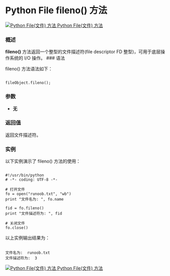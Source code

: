 Python File fileno() 方法
=======================

 [![Python File(文件) 方法](../images/up.gif)
 Python File(文件) 方法](file-methods.html)


  ### 概述

 **fileno()** 方法返回一个整型的文件描述符(file descriptor FD 整型)，可用于底层操作系统的 I/O 操作。 ### 语法

 fileno() 方法语法如下：

 
```

fileObject.fileno(); 

```

 ### 参数

  * **无**


  ### 返回值

 返回文件描述符。

 ### 实例

 以下实例演示了 fileno() 方法的使用：

 
```

#!/usr/bin/python
# -*- coding: UTF-8 -*-

# 打开文件
fo = open("runoob.txt", "wb")
print "文件名为: ", fo.name

fid = fo.fileno()
print "文件描述符为: ", fid

# 关闭文件
fo.close()

```

 以上实例输出结果为：

 
```

文件名为:  runoob.txt
文件描述符为:  3

```

 [![Python File(文件) 方法](../images/up.gif)
 Python File(文件) 方法](file-methods.html)